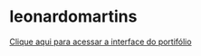 # leonardomartins
 
<a class="nav navespaço" href="file:///C:/Users/Usuario/Desktop/leonardomartins/interface.html" target="_self" rel="next">Clique aqui para acessar a interface do portifólio</a>